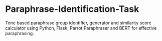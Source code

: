 # Paraphrase-Identification-Task
Tone based paraphrase group identifier, generator and similarity score calculator using Python, Flask, Parrot Paraphraser and BERT for effective paraphrasing. 
